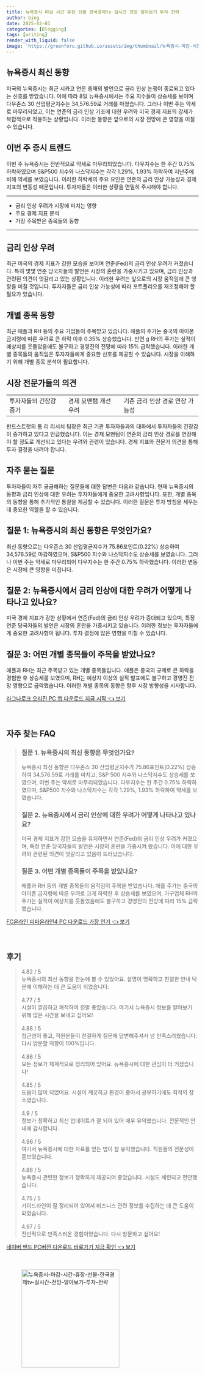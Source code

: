 ```yaml
---
title: 뉴욕증시 마감 시간 휴장 선물 한국경제tv 실시간 전망 알아보기 투자 전략
author: bing
date: 2025-02-03
categories: [Blogging]
tags: [writing]
render_with_liquid: false
image: 'https://greenforu.github.io/assets/img/thumbnail/뉴욕증시-마감-시간-휴장-선물-한국경제tv-실시간-전망-알아보기-투자-전략.webp'
---
```



<h2 id='뉴욕증시동향'>뉴욕증시 최신 동향</h2>

<p>미국의 뉴욕증시는 최근 시카고 연은 총재의 발언으로 금리 인상 논쟁이 종료되고 있다는 신호를 받았습니다. 이에 따라 8일 뉴욕증시에서는 주요 지수들이 상승세를 보이며 다우존스 30 산업평균지수는 34,576.59로 거래를 마쳤습니다. 그러나 이번 주는 약세로 마무리되었고, 이는 연준의 금리 인상 기조에 대한 우려와 미국 경제 지표의 강세가 복합적으로 작용하는 상황입니다. 이러한 동향은 앞으로의 시장 전망에 큰 영향을 미칠 수 있습니다.</p>

<h2 id='주간증시트렌드'>이번 주 증시 트렌드</h2>

<p>이번 주 뉴욕증시는 전반적으로 약세로 마무리되었습니다. 다우지수는 한 주간 0.75% 하락하였으며 S&P500 지수와 나스닥지수는 각각 1.29%, 1.93% 하락하여 지난주에 비해 약세를 보였습니다. 이러한 하락세의 주요 요인은 연준의 금리 인상 가능성과 경제 지표의 변동성 때문입니다. 투자자들은 이러한 상황을 면밀히 주시해야 합니다.</p>

<hr />

<ul>
    <li>금리 인상 우려가 시장에 미치는 영향</li>
    <li>주요 경제 지표 분석</li>
    <li>가장 주목받은 종목들의 동향</li>
</ul>

<hr />

<h2 id='금리인상우려'>금리 인상 우려</h2>

<p>최근 미국의 경제 지표가 강한 모습을 보이며 연준(Fed)의 금리 인상 우려가 커졌습니다. 특히 몇몇 연준 당국자들의 발언은 시장의 혼란을 가중시키고 있으며, 금리 인상과 관련된 의견이 엇갈리고 있는 상황입니다. 이러한 우려는 앞으로의 시장 움직임에 큰 영향을 미칠 것입니다. 투자자들은 금리 인상 가능성에 따라 포트폴리오를 재조정해야 할 필요가 있습니다.</p>

<h2 id='개별종목동향'>개별 종목 동향</h2>

<p>최근 애플과 RH 등의 주요 기업들이 주목받고 있습니다. 애플의 주가는 중국의 아이폰 금지령에 따른 우려로 큰 하락 이후 0.35% 상승했습니다. 반면 g RH의 주가는 실적이 예상치를 웃돌았음에도 불구하고 경영진의 전망에 따라 15% 급락했습니다. 이러한 개별 종목들의 움직임은 투자자들에게 중요한 신호를 제공할 수 있습니다. 시장을 이해하기 위해 개별 종목 분석이 필요합니다.</p>

<h2 id='전문가의견'>시장 전문가들의 의견</h2>

<table>
    <tr>
        <td>투자자들의 긴장감 증가</td>
        <td>경제 모멘텀 개선 우려</td>
        <td>기존 금리 인상 경로 연장 가능성</td>
    </tr>
</table>

<p>펀드스트랫의 톰 리 리서치 팀장은 최근 기관 투자자들과의 대화에서 투자자들의 긴장감이 증가하고 있다고 언급했습니다. 이는 경제 모멘텀이 연준의 금리 인상 경로를 연장해야 할 정도로 개선되고 있다는 우려와 관련이 있습니다. 경제 지표와 전문가 의견을 통해 투자 결정을 내려야 합니다.</p>

<h2 id='자주묻는질문'>자주 묻는 질문</h2>

<p>투자자들이 자주 궁금해하는 질문들에 대한 답변은 다음과 같습니다. 현재 뉴욕증시의 동향과 금리 인상에 대한 우려는 투자자들에게 중요한 고려사항입니다. 또한, 개별 종목의 동향을 통해 추가적인 통찰을 제공할 수 있습니다. 이러한 질문은 투자 방침을 세우는 데 중요한 역할을 할 수 있습니다.</p>

<h2 id='질문답변1'>질문 1: 뉴욕증시의 최신 동향은 무엇인가요?</h2>

<p>최신 동향으로는 다우존스 30 산업평균지수가 75.86포인트(0.22%) 상승하여 34,576.59로 마감하였으며, S&P500 지수와 나스닥지수도 상승세를 보였습니다. 그러나 이번 주는 약세로 마무리되어 다우지수는 한 주간 0.75% 하락했습니다. 이러한 변동은 시장에 큰 영향을 미칩니다.</p>

<h2 id='질문답변2'>질문 2: 뉴욕증시에서 금리 인상에 대한 우려가 어떻게 나타나고 있나요?</h2>

<p>미국 경제 지표가 강한 상황에서 연준(Fed)의 금리 인상 우려가 증대되고 있으며, 특정 연준 당국자들의 발언은 시장의 혼란을 가중시키고 있습니다. 이러한 정보는 투자자들에게 중요한 고려사항이 됩니다. 투자 결정에 많은 영향을 미칠 수 있습니다.</p>

<h2 id='질문답변3'>질문 3: 어떤 개별 종목들이 주목을 받았나요?</h2>

<p>애플과 RH는 최근 주목받고 있는 개별 종목들입니다. 애플은 중국의 규제로 큰 하락을 경험한 후 상승세를 보였으며, RH는 예상치 이상의 실적 발표에도 불구하고 경영진 전망 영향으로 급락했습니다. 이러한 개별 종목의 동향은 향후 시장 방향성을 시사합니다.</p>


<p><a class="click-button" title="라그나로크 오리진 PC 앱 다운로드 지금 시작" href="https://greenforu.github.io/posts/%EB%9D%BC%EA%B7%B8%EB%82%98%EB%A1%9C%ED%81%AC-%EC%98%A4%EB%A6%AC%EC%A7%84-PC-%EC%95%B1-%EB%8B%A4%EC%9A%B4%EB%A1%9C%EB%93%9C-%EC%A7%80%EA%B8%88-%EC%8B%9C%EC%9E%91/" rel="dofollow">라그나로크 오리진 PC 앱 다운로드 지금 시작 👈 보기</a></p><br>
<h2 id='자주_찾는_FAQ'>자주 찾는 FAQ</h2>
<div itemscope="" itemtype="https://schema.org/FAQPage"> 
<blockquote> 
<div itemscope="" itemprop="mainEntity" itemtype="https://schema.org/Question"> 
<h3 itemprop="name">질문 1. 뉴욕증시의 최신 동향은 무엇인가요?</h3> 
<div itemscope="" itemprop="acceptedAnswer" itemtype="https://schema.org/Answer"> 
<span itemprop="text"> 
<p>뉴욕증시 최신 동향은 다우존스 30 산업평균지수가 75.86포인트(0.22%) 상승하여 34,576.59로 거래를 마치고, S&P 500 지수와 나스닥지수도 상승세를 보였으며, 이번 주는 약세로 마무리되었습니다. 다우지수는 한 주간 0.75% 하락하였으며, S&P500 지수와 나스닥지수는 각각 1.29%, 1.93% 하락하여 약세를 보였습니다.</p> 
</span> 
</div> 
</div> 
<div itemscope="" itemprop="mainEntity" itemtype="https://schema.org/Question"> 
<h3 itemprop="name">질문 2. 뉴욕증시에서 금리 인상에 대한 우려가 어떻게 나타나고 있나요?</h3> 
<div itemscope="" itemprop="acceptedAnswer" itemtype="https://schema.org/Answer"> 
<span itemprop="text"> 
<p>미국 경제 지표가 강한 모습을 유지하면서 연준(Fed)의 금리 인상 우려가 커졌으며, 특정 연준 당국자들의 발언은 시장의 혼란을 가중시켜 왔습니다. 이에 대한 우려와 관련된 의견이 엇갈리고 있음이 드러났습니다.</p> 
</span> 
</div> 
</div> 
<div itemscope="" itemprop="mainEntity" itemtype="https://schema.org/Question"> 
<h3 itemprop="name">질문 3. 어떤 개별 종목들이 주목을 받았나요?</h3> 
<div itemscope="" itemprop="acceptedAnswer" itemtype="https://schema.org/Answer"> 
<span itemprop="text"> 
<p>애플과 RH 등의 개별 종목들의 움직임이 주목을 받았습니다. 애플 주가는 중국의 아이폰 금지령에 따른 우려로 크게 하락한 후 상승세를 보였으며, 가구업체 RH의 주가는 실적이 예상치를 웃돌았음에도 불구하고 경영진의 전망에 따라 15% 급락했습니다.</p> 
</span> 
</div> 
</div> 
</blockquote> 
</div>
<p><a class="click-button" title="FC온라인 피파온라인4 PC 다운로드 가장 인기" href="https://greenforu.github.io/posts/FC%EC%98%A8%EB%9D%BC%EC%9D%B8-%ED%94%BC%ED%8C%8C%EC%98%A8%EB%9D%BC%EC%9D%B84-PC-%EB%8B%A4%EC%9A%B4%EB%A1%9C%EB%93%9C-%EA%B0%80%EC%9E%A5-%EC%9D%B8%EA%B8%B0/" rel="dofollow">FC온라인 피파온라인4 PC 다운로드 가장 인기 👈 보기</a></p><br>
<h2 id='후기'>후기</h2>
<div itemscope itemtype="https://schema.org/Product">
  <blockquote>
  <div itemprop="review" itemscope itemtype="https://schema.org/Review">
      <div itemprop="reviewRating" itemscope itemtype="https://schema.org/Rating"> <span itemprop="ratingValue">4.82</span> / <span itemprop="bestRating">5</span> </div>
      <span itemprop="reviewBody">뉴욕증시의 최신 동향을 한눈에 볼 수 있었어요. 설명이 명확하고 친절한 안내 덕분에 이해하는 데 큰 도움이 되었습니다.</span>
  </div>
  <br>
  <div itemprop="review" itemscope itemtype="https://schema.org/Review">
      <div itemprop="reviewRating" itemscope itemtype="https://schema.org/Rating"> <span itemprop="ratingValue">4.77</span> / <span itemprop="bestRating">5</span> </div>
      <span itemprop="reviewBody">시설이 깔끔하고 쾌적하여 정말 좋았습니다. 여기서 뉴욕증시 정보를 알아보기 위해 많은 시간을 보내고 싶어요!</span>
  </div>
  <br>
  <div itemprop="review" itemscope itemtype="https://schema.org/Review">
      <div itemprop="reviewRating" itemscope itemtype="https://schema.org/Rating"> <span itemprop="ratingValue">4.88</span> / <span itemprop="bestRating">5</span> </div>
      <span itemprop="reviewBody">접근성이 좋고, 직원분들이 친절하게 질문에 답변해주셔서 넘 만족스러웠습니다. 다시 방문할 의향이 100%입니다.</span>
  </div>
  <br>
  <div itemprop="review" itemscope itemtype="https://schema.org/Review">
      <div itemprop="reviewRating" itemscope itemtype="https://schema.org/Rating"> <span itemprop="ratingValue">4.86</span> / <span itemprop="bestRating">5</span> </div>
      <span itemprop="reviewBody">모든 정보가 체계적으로 정리되어 있어요. 뉴욕증시에 대한 관심이 더 커졌습니다!</span>
  </div>
  <br>
  <div itemprop="review" itemscope itemtype="https://schema.org/Review">
      <div itemprop="reviewRating" itemscope itemtype="https://schema.org/Rating"> <span itemprop="ratingValue">4.85</span> / <span itemprop="bestRating">5</span> </div>
      <span itemprop="reviewBody">도움이 많이 되었어요. 시설이 깨끗하고 환경이 좋아서 공부하기에도 최적의 장소였습니다.</span>
  </div>
  <br>
  <div itemprop="review" itemscope itemtype="https://schema.org/Review">
      <div itemprop="reviewRating" itemscope itemtype="https://schema.org/Rating"> <span itemprop="ratingValue">4.9</span> / <span itemprop="bestRating">5</span> </div>
      <span itemprop="reviewBody">정보가 정확하고 최신 업데이트가 잘 되어 있어 매우 유익했습니다. 전문적인 안내에 감사합니다.</span>
  </div>
  <br>
  <div itemprop="review" itemscope itemtype="https://schema.org/Review">
      <div itemprop="reviewRating" itemscope itemtype="https://schema.org/Rating"> <span itemprop="ratingValue">4.96</span> / <span itemprop="bestRating">5</span> </div>
      <span itemprop="reviewBody">여기서 뉴욕증시에 대한 자료를 얻는 법이 참 유익했습니다. 직원들의 전문성이 돋보였습니다.</span>
  </div>
  <br>
  <div itemprop="review" itemscope itemtype="https://schema.org/Review">
      <div itemprop="reviewRating" itemscope itemtype="https://schema.org/Rating"> <span itemprop="ratingValue">4.86</span> / <span itemprop="bestRating">5</span> </div>
      <span itemprop="reviewBody">뉴욕증시 관련한 정보가 정확하게 제공되어 좋았습니다. 시설도 세련되고 편안했습니다.</span>
  </div>
  <br>
  <div itemprop="review" itemscope itemtype="https://schema.org/Review">
      <div itemprop="reviewRating" itemscope itemtype="https://schema.org/Rating"> <span itemprop="ratingValue">4.75</span> / <span itemprop="bestRating">5</span> </div>
      <span itemprop="reviewBody">가이드라인이 잘 정리되어 있어서 비즈니스 관련 정보를 수집하는 데 큰 도움이 되었습니다.</span>
  </div>
  <br>
  <div itemprop="review" itemscope itemtype="https://schema.org/Review">
      <div itemprop="reviewRating" itemscope itemtype="https://schema.org/Rating"> <span itemprop="ratingValue">4.97</span> / <span itemprop="bestRating">5</span> </div>
      <span itemprop="reviewBody">전반적으로 만족스러운 경험이었습니다. 다시 방문하고 싶어요!</span>
  </div>
  </blockquote>
</div>
<p><a class="click-button" title="네이버 밴드 PC버전 다운로드 바로가기 지금 확인" href="https://greenforu.github.io/posts/%EB%84%A4%EC%9D%B4%EB%B2%84-%EB%B0%B4%EB%93%9C-PC%EB%B2%84%EC%A0%84-%EB%8B%A4%EC%9A%B4%EB%A1%9C%EB%93%9C-%EB%B0%94%EB%A1%9C%EA%B0%80%EA%B8%B0-%EC%A7%80%EA%B8%88-%ED%99%95%EC%9D%B8/" rel="dofollow">네이버 밴드 PC버전 다운로드 바로가기 지금 확인 👈 보기</a></p><br>
<figure class="image"><img src="https://greenforu.github.io/assets/img/thumbnail/뉴욕증시-마감-시간-휴장-선물-한국경제tv-실시간-전망-알아보기-투자-전략.webp" alt="뉴욕증시-마감-시간-휴장-선물-한국경제tv-실시간-전망-알아보기-투자-전략" width="256" height="256"></figure>